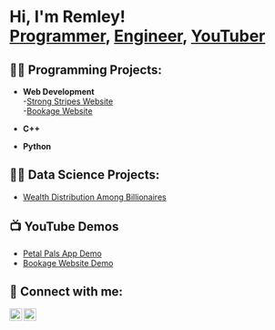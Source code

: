 <h1>Hi, I'm Remley! <br/><a href="https://github.com/RemleyGHooker">Programmer</a>, <a href="https://www.linkedin.com/in/remley-hooker-58354b1b0/">Engineer</a>, <a href="https://www.youtube.com/@remley5472/featured">YouTuber</a></h1>

<h2>👨‍💻 Programming Projects:</h2>

- <b> Web Development</b> <br>
    -[Strong Stripes Website](https://www.strongstripes.org/) <br>
    -[Bookage Website](https://github.com/RemleyGHooker/Bookage)

- <b>C++ </b>

- <b>Python</b>

## 👨‍💻 Data Science Projects:
- [Wealth Distribution Among Billionaires](https://github.com/RemleyGHooker/Wealth-Distribution-Among-Billionaires-Project)

<h2>📺 YouTube Demos</h2>

- [Petal Pals App Demo](https://www.youtube.com/watch?v=OJJLY3mLpqo)
- [Bookage Website Demo](https://www.youtube.com/watch?v=4zxh6LH5hiM)
<h2> 🤳 Connect with me:</h2>

[<img align="left" alt="RemleyHooker | YouTube" width="22px" src="https://cdn.jsdelivr.net/npm/simple-icons@v3/icons/youtube.svg" />][youtube]
[<img align="left" alt="JoshMadakor | LinkedIn" width="22px" src="https://cdn.jsdelivr.net/npm/simple-icons@v3/icons/linkedin.svg" />][linkedin]

[youtube]: https://www.youtube.com/channel/UCYuPg-P6nGDLB0O7LH2oTUw
[linkedin]: https://www.linkedin.com/in/remley-hooker-58354b1b0/

<!--
**joshmadakor1/joshmadakor1** is a ✨ _special_ ✨ repository because its `README.md` (this file) appears on your GitHub profile.

Here are some ideas to get you started:

- 🔭 I’m currently working on ...
- 🌱 I’m currently learning ...
- 👯 I’m looking to collaborate on ...
- 🤔 I’m looking for help with ...
- 💬 Ask me about ...
- 📫 How to reach me: ...
- 😄 Pronouns: ...
- ⚡ Fun fact: ...
-->
